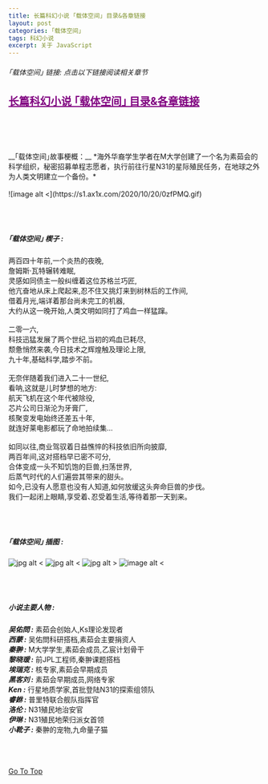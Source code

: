 ```yaml
---
title: 长篇科幻小说 ｢载体空间｣ 目录&各章链接
layout: post
categories: ｢载体空间｣
tags: 科幻小说
excerpt: 关于 JavaScript
---
```

###### ｢载体空间｣ 链接: *点击以下链接阅读相关章节*
<a style="color:purple;" href="carrier_space_chapter_0.html" target="_blank"> <b>长篇科幻小说 ｢载体空间｣ 目录&各章链接</b> <span style="padding-left:86px;"></a>
---
<br>
<br>
<br>
<br>
__｢载体空间｣故事梗概：__ *海外华裔学生学者在M大学创建了一个名为素茹会的科学组织，秘密招募单程志愿者，执行前往行星N31的星际殖民任务，在地球之外为人类文明建立一个备份。*
<br>
<br>
![image alt <](https://s1.ax1x.com/2020/10/20/0zfPMQ.gif) 
<br>
<br>
<br>
<br>


##### ｢载体空间｣ 楔子 :

两百四十年前,一个炎热的夜晚,  
詹姆斯·瓦特辗转难眠,  
灵感如同债主一般纠缠着这位苏格兰巧匠,  
他亢奋地从床上爬起来,忍不住又挑灯来到树林后的工作间,  
借着月光,端详着那台尚未完工的机器,  
大约从这一晚开始,人类文明如同打了鸡血一样猛蹿｡  
<br>
二零一六,  
科技迅猛发展了两个世纪,当初的鸡血已耗尽,  
颓惫悄然来袭,今日技术之辉煌触及理论上限,  
九十年,基础科学,踏步不前｡  
<br>
无奈伴随着我们进入二十一世纪,  
看呐,这就是儿时梦想的地方:  
航天飞机在这个年代被除役,  
芯片公司日渐沦为牙膏厂,  
核聚变发电始终还差五十年,  
就连好莱电影都玩了命地拍续集…  
<br>
如同以往,商业驾驭着日益憔悴的科技依旧所向披靡,  
两百年间,这对搭档早已密不可分,  
合体变成一头不知饥饱的巨兽,扫荡世界,  
后蒸气时代的人们遍尝其带来的甜头｡  
如今,已没有人愿意也没有人知道,如何放缓这头奔命巨兽的步伐｡  
我们一起闭上眼睛,享受着､忍受着生活,等待着那一天到来｡
<br>
<br>
<br>
<br>
##### ｢载体空间｣ 插图 :

![jpg alt <](https://s1.ax1x.com/2020/10/20/0zWqrd.jpg) 
![jpg alt <](https://s1.ax1x.com/2020/10/20/0zWLqA.jpg) 
![jpg alt >](https://s1.ax1x.com/2020/10/20/0zWvIP.jpg)
![image alt <](https://s1.ax1x.com/2020/09/23/wXIMuD.gif) 
<br>
<br>
<br>
<br>
##### 小说主要人物 :

___吴佑問 :___  素茹会创始人,Ks理论发现者  
___西蒙 :___  吴佑問科研搭档,素茹会主要捐资人  
___秦翀 :___  M大学学生,素茹会成员,乙宸计划骨干  
___黎晓瑗 :___  前JPL工程师,秦翀课题搭档  
___埃瑞克 :___  核专家,素茹会早期成员  
___黑客刘 :___  素茹会早期成员,网络专家  
___Ken :___  行星地质学家,首批登陆N31的探索组领队  
___睿銝 :___  普里特联合舰队指挥官  
___洛伦 :___  N31殖民地治安官  
___伊琳 :___  N31殖民地荣归派女首领  
___小靴子 :___  秦翀的宠物,九命量子猫
<br>
<br>
<br>
<br>

[Go To Top](#top)
